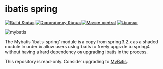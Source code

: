 ibatis spring
=============

[![Build Status](https://travis-ci.org/mybatis/ibatis-spring.svg?branch=master)](https://travis-ci.org/mybatis/ibatis-spring)
[![Dependency Status](https://www.versioneye.com/user/projects/571ba2e5fcd19a00518565f2/badge.svg?style=flat)](https://www.versioneye.com/user/projects/571ba2e5fcd19a00518565f2)
[![Maven central](https://maven-badges.herokuapp.com/maven-central/org.mybatis/mybatis-2-spring/badge.svg)](https://maven-badges.herokuapp.com/maven-central/org.mybatis/mybatis-2-spring)
[![License](http://img.shields.io/:license-apache-brightgreen.svg)](http://www.apache.org/licenses/LICENSE-2.0.html)

![mybatis](http://mybatis.github.io/images/mybatis-logo.png)

The Mybatis 'ibatis-spring' module is a copy from spring 3.2.x as a shaded module in order to allow users using ibatis to 
freely upgrade to spring4 without having a hard dependency on upgrading ibatis in the process.

This repository is read-only. Consider upgrading to [MyBatis](https://github.com/mybatis/mybatis-3).
